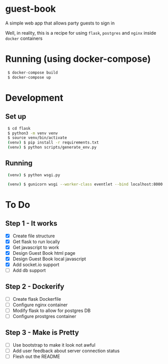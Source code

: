 # guest-book
A simple web app that allows party guests to sign in

Well, in reality, this is a recipe for using `flask`, `postgres` and `nginx`
inside `docker` containers


# Running (using docker-compose)
```bash
 $ docker-compose build
 $ docker-compose up
```

# Development
## Set up
```bash
 $ cd flask
 $ python3 -m venv venv
 $ source venv/bin/activate
 (venv) $ pip install -r requirements.txt
 (venv) $ python scripts/generate_env.py
```

## Running
```bash
 (venv) $ python wsgi.py
```

```bash
 (venv) $ gunicorn wsgi --worker-class eventlet --bind localhost:8000  
```

# To Do
## Step 1 - It works
 - [x] Create file structure
 - [x] Get flask to run locally
 - [x] Get javascript to work
 - [x] Design Guest Book html page
 - [x] Design Guest Book local javascript
 - [x] Add socket.io support
 - [ ] Add db support
## Step 2 - Dockerify
 - [ ] Create flask Dockerfile
 - [ ] Configure nginx container
 - [ ] Modify flask to allow for postgres DB
 - [ ] Configure prostgres container
## Step 3 - Make is Pretty
 - [ ] Use bootstrap to make it look not awful
 - [ ] Add user feedback about server connection status
 - [ ] Flesh out the README
